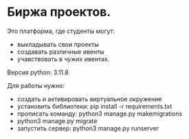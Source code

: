 # Биржа проектов. 
Это платформа, где студенты могут: 
- выкладывать свои проекты 
- создавать различные ивенты
- учавствовать в чужих ивентах.

Версия python: 3.11.8

Для работы нужно:
- создать и активировать виртуальное окружение 
- установить библиотеки:  pip install -r requirements.txt
- прописать команду: python3 manage.py makemigrations
- python3 manage.py migrate
- запустить сервер: python3 manage.py runserver
